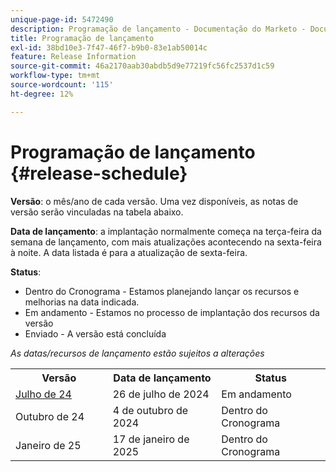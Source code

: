 ```yaml
---
unique-page-id: 5472490
description: Programação de lançamento - Documentação do Marketo - Documentação do produto
title: Programação de lançamento
exl-id: 38bd10e3-7f47-46f7-b9b0-83e1ab50014c
feature: Release Information
source-git-commit: 46a2170aab30abdb5d9e77219fc56fc2537d1c59
workflow-type: tm+mt
source-wordcount: '115'
ht-degree: 12%

---
```


# Programação de lançamento {#release-schedule}

**Versão**: o mês/ano de cada versão. Uma vez disponíveis, as notas de versão serão vinculadas na tabela abaixo.

**Data de lançamento**: a implantação normalmente começa na terça-feira da semana de lançamento, com mais atualizações acontecendo na sexta-feira à noite. A data listada é para a atualização de sexta-feira.

**Status**:

* Dentro do Cronograma - Estamos planejando lançar os recursos e melhorias na data indicada.
* Em andamento - Estamos no processo de implantação dos recursos da versão
* Enviado - A versão está concluída

_As datas/recursos de lançamento estão sujeitos a alterações_

<table>
 <tbody> 
  <tr> 
   <th width="250px">Versão</th>
   <th width="250px">Data de lançamento</th>
   <th width="250px">Status</th>
  </tr>
  <tr> 
   <td><a href="/help/marketo/release-notes/current.md">Julho de 24</a></td>
   <td>26 de julho de 2024</td>
   <td>Em andamento</td>
  </tr>
  <tr> 
   <td>Outubro de 24</td>
   <td>4 de outubro de 2024</td>
   <td>Dentro do Cronograma</td>
  </tr>
  <tr> 
   <td>Janeiro de 25</td>
   <td>17 de janeiro de 2025</td>
   <td>Dentro do Cronograma</td>
  </tr>
 </tbody>
</table>
